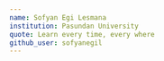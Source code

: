 ```yaml
---
name: Sofyan Egi Lesmana
institution: Pasundan University
quote: Learn every time, every where
github_user: sofyanegil
---
```

